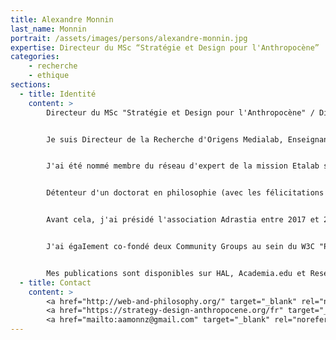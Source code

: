 ```yaml
---
title: Alexandre Monnin
last_name: Monnin
portrait: /assets/images/persons/alexandre-monnin.jpg
expertise: Directeur du MSc “Stratégie et Design pour l'Anthropocène”
categories:
    - recherche
    - ethique
sections:
  - title: Identité
    content: >
        Directeur du MSc "Stratégie et Design pour l'Anthropocène" / Directeur de la Recherche d'Origens / Prof. à l'ESC Clermont BS / Membre du CA de la 27e région & d conseil scientifique de CY Ecole de design & du CNM


        Je suis Directeur de la Recherche d'Origens Medialab, Enseignant-Chercheur permanent à l'ESC Clermont (Sept. 2017 - ).


        J'ai été nommé membre du réseau d'expert de la mission Etalab sous la responsabilité du premier Ministre en 2013.


        Détenteur d'un doctorat en philosophie (avec les félicitations du jury à l'unanimité), ma thèse a porté sur la Philosophie du Web.


        Avant cela, j'ai présidé l'association Adrastia entre 2017 et 2019, entre octobre 2014 et août 2017 j'ai occupé un poste de chercheur chez Inria au centre de recherche de Sophia Antipolis-Méditerranée dans l'équipe WIMMICS où j'avais précédemment initié le projet DBpedia francophone entre 2011 et 2013 avec le Ministère de la Culture et Wikimedia France. Au cours de la même période, j'ai été l'architecte de la plateforme numérique de la Fondation des Galeries Lafayette pour l'art contemporain, Lafayette Anticipation (début 2014 - fin 2016). J'ai aussi passé un mois en résidence de recherche auprès de Lafayette Anticipation 2017 (mars - avril), une semaine à l'ENSPA en 2016, obtenu un fellowship d'un mois au Digital Cultures Research Center de l'université Leuphana à Lünebourg au cours de semestre d'hiver 2015, été consultant senior pour l'UNESCO (IIEP) en 2014 autour des questions liées à l'analyse des controverses, obtenu une résidence de recherche de trois mois à l'IKKM de Weimar (Université du Bauhaus), en 2013 (mai - juillet), été Responsable Recherche Web à l'Institut de Recherche et d'Innovation pendant trois ans (avril 2010 - avril 2013) et conservateur et vacataire de recherche à l'école des chartes (2009, 2007-2008). Entre Septembre 2013 et novembre 2014 j'ai initié et coordonné un partenariat officiel entre Inria et le ministère de la culture dans le cadre de sa politique en matière de numérique concernant le future du Web et du Web Sémantique.


        J'ai égaIement co-fondé deux Community Groups au sein du W3C "PhiloWeb" en 2012 et "Web We Can Afford" en 2016.


        Mes publications sont disponibles sur HAL, Academia.edu et ResearchGate.
  - title: Contact
    content: >
        <a href="http://web-and-philosophy.org/" target="_blank" rel="noreferrer">Site personnel</a> –
        <a href="https://strategy-design-anthropocene.org/fr" target="_blank" rel="noreferrer">Site du master</a> –
        <a href="mailto:aamonnz@gmail.com" target="_blank" rel="noreferrer">Mail</a>
---
```

